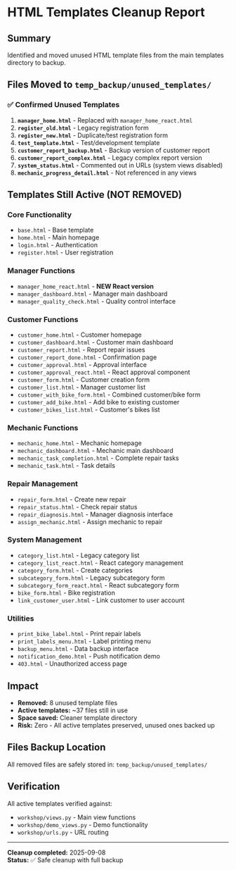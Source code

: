 # HTML Templates Cleanup Report

## Summary
Identified and moved unused HTML template files from the main templates directory to backup.

## Files Moved to `temp_backup/unused_templates/`

### ✅ Confirmed Unused Templates
1. **`manager_home.html`** - Replaced with `manager_home_react.html`
2. **`register_old.html`** - Legacy registration form
3. **`register_new.html`** - Duplicate/test registration form
4. **`test_template.html`** - Test/development template
5. **`customer_report_backup.html`** - Backup version of customer report
6. **`customer_report_complex.html`** - Legacy complex report version
7. **`system_status.html`** - Commented out in URLs (system views disabled)
8. **`mechanic_progress_detail.html`** - Not referenced in any views

## Templates Still Active (NOT REMOVED)

### Core Functionality
- `base.html` - Base template
- `home.html` - Main homepage  
- `login.html` - Authentication
- `register.html` - User registration

### Manager Functions
- `manager_home_react.html` - **NEW React version**
- `manager_dashboard.html` - Manager main dashboard
- `manager_quality_check.html` - Quality control interface

### Customer Functions  
- `customer_home.html` - Customer homepage
- `customer_dashboard.html` - Customer main dashboard
- `customer_report.html` - Report repair issues
- `customer_report_done.html` - Confirmation page
- `customer_approval.html` - Approval interface
- `customer_approval_react.html` - React approval component
- `customer_form.html` - Customer creation form
- `customer_list.html` - Manager customer list
- `customer_with_bike_form.html` - Combined customer/bike form
- `customer_add_bike.html` - Add bike to existing customer
- `customer_bikes_list.html` - Customer's bikes list

### Mechanic Functions
- `mechanic_home.html` - Mechanic homepage
- `mechanic_dashboard.html` - Mechanic main dashboard  
- `mechanic_task_completion.html` - Complete repair tasks
- `mechanic_task.html` - Task details

### Repair Management
- `repair_form.html` - Create new repair
- `repair_status.html` - Check repair status
- `repair_diagnosis.html` - Manager diagnosis interface
- `assign_mechanic.html` - Assign mechanic to repair

### System Management
- `category_list.html` - Legacy category list
- `category_list_react.html` - React category management
- `category_form.html` - Create categories
- `subcategory_form.html` - Legacy subcategory form
- `subcategory_form_react.html` - React subcategory form
- `bike_form.html` - Bike registration
- `link_customer_user.html` - Link customer to user account

### Utilities
- `print_bike_label.html` - Print repair labels  
- `print_labels_menu.html` - Label printing menu
- `backup_menu.html` - Data backup interface
- `notification_demo.html` - Push notification demo
- `403.html` - Unauthorized access page

## Impact
- **Removed:** 8 unused template files
- **Active templates:** ~37 files still in use
- **Space saved:** Cleaner template directory
- **Risk:** Zero - All active templates preserved, unused ones backed up

## Files Backup Location
All removed files are safely stored in:
`temp_backup/unused_templates/`

## Verification
All active templates verified against:
- `workshop/views.py` - Main view functions
- `workshop/demo_views.py` - Demo functionality  
- `workshop/urls.py` - URL routing

---
**Cleanup completed:** 2025-09-08  
**Status:** ✅ Safe cleanup with full backup